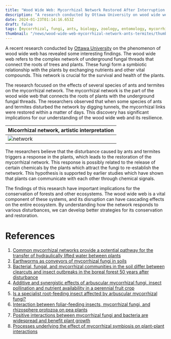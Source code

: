 ```yaml
---
title: "Wood Wide Web: Mycorrhizal Network Restored After Interruption by Ants and Termites"
description: "A research conducted by Ottawa University on wood wide web has found that mycorrhizal links of the network are restored after intervention of ants and termites. The research has great implications for understanding the resilience of the network and developing conservation strategies."
date: 2024-01-23T01:14:16.653Z
draft: false
tags: [mycorrhizal, fungi, ants, biology, zoology, entomology, mycorrhizal network,mycorrhizal fungi,mycorrhiza symbiosis, mycorrhizae and plants,mycorrhizal fungi and plant roots, mycorrhizal fungi and plants, mycorrhizal fungi and trees, mycorrhizal fungi for plants ]
thumbnail: "/news/wood-wide-web-mycorrhizal-network-ants-termites/thumb.png"
---
```


A recent research conducted by [Ottawa University](https://www.ottawa.edu/) on the phenomenon of wood wide web has revealed some interesting findings. The wood wide web refers to the complex network of underground fungal threads that connect the roots of trees and plants. These fungi form a symbiotic relationship with the plants by exchanging nutrients and other vital compounds. This network is crucial for the survival and health of the plants.

The research focused on the effects of several species of ants and termites on the mycorrhizal network. The mycorrhizal network is the part of the wood wide web that connects the roots of plants with the underground fungal threads. The researchers observed that when some species of ants and termites disturbed the network by digging tunnels, the mycorrhizal links were restored within a matter of days. This discovery has significant implications for our understanding of the wood wide web and its resilience.

|Micorrhizal network, artistic interpretation|
|---|
|![network](/news/wood-wide-web-mycorrhizal-network-ants-termites/network.webp)| 

The researchers believe that the disturbance caused by ants and termites triggers a response in the plants, which leads to the restoration of the mycorrhizal network. This response is possibly related to the release of certain chemicals by the plants which attract the fungi to re-establish the network. This hypothesis is supported by earlier studies which have shown that plants can communicate with each other through chemical signals.

The findings of this research have important implications for the conservation of forests and other ecosystems. The wood wide web is a vital component of these systems, and its disruption can have cascading effects on the entire ecosystem. By understanding how the network responds to various disturbances, we can develop better strategies for its conservation and restoration.

# References

1. [Common mycorrhizal networks provide a potential pathway for the transfer of hydraulically lifted water between plants](http://dx.doi.org/10.1093/jxb/erm009)
2. [Earthworms as conveyors of mycorrhizal fungi in soils](https://doi.org/10.1016/j.soilbio.2023.109283)
3. [Bacterial, fungal, and mycorrhizal communities in the soil differ between clearcuts and insect outbreaks in the boreal forest 50 years after disturbance](https://doi.org/10.1016/j.foreco.2022.120493)
4. [Additive and synergistic effects of arbuscular mycorrhizal fungi, insect pollination and nutrient availability in a perennial fruit crop](https://doi.org/10.1016/j.agee.2021.107742)
5. [Is a specialist root-feeding insect affected by arbuscular mycorrhizal fungi?](https://doi.org/10.1016/j.apsoil.2010.12.002)
6. [Interaction between foliar-feeding insects, mycorrhizal fungi, and rhizosphere protozoa on pea plants](https://doi.org/10.1078/0031-4056-00191)
7. [Positive interactions between mycorrhizal fungi and bacteria are widespread and benefit plant growth](https://doi.org/10.1016/j.cub.2023.06.010)
8. [Processes underlying the effect of mycorrhizal symbiosis on plant-plant interactions](https://doi.org/10.1016/j.funeco.2018.05.003)
